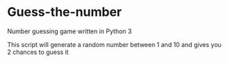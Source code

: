 # Guess-the-number
Number guessing game written in Python 3

This script will generate a random number between 1 and 10 and gives you 2 chances to guess it
